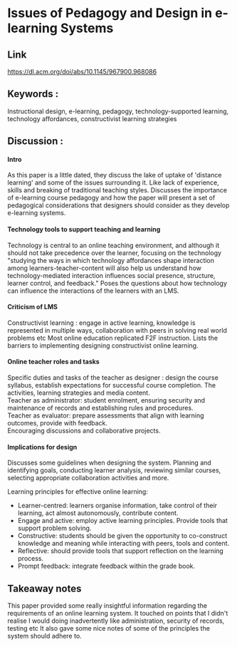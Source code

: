 # Issues of Pedagogy and Design in e-learning Systems

## Link

https://dl.acm.org/doi/abs/10.1145/967900.968086

## Keywords :

Instructional design, e-learning, pedagogy, technology-supported learning, technology affordances, constructivist learning strategies

## Discussion :

#### Intro

As this paper is a little dated, they discuss the lake of uptake of 'distance learning' and some of the issues surrounding it. Like lack of experience, skills and breaking of traditional teaching styles.
Discusses the importance of e-learning course pedagogy and how the paper will present a set of pedagogical considerations that designers should consider as they develop e-learning systems.

#### Technology tools to support teaching and learning

Technology is central to an online teaching environment, and although it should not take precedence over the learner, focusing on the technology "studying the ways in which technology affordances shape interaction among learners-teacher-content will also help us understand how technology-mediated interaction influences social presence, structure, learner control, and feedback."
Poses the questions about how technology can influence the interactions of the learners with an LMS.

#### Criticism of LMS

Constructivist learning : engage in active learning, knowledge is represented in multiple ways, collaboration with peers in solving real world problems etc
Most online education replicated F2F instruction. Lists the barriers to implementing designing constructivist online learning.

#### Online teacher roles and tasks

Specific duties and tasks of the teacher as designer : design the course syllabus, establish expectations for successful course completion. The activities, learning strategies and media content.  
Teacher as administrator: student enrolment, ensuring security and maintenance of records and establishing rules and procedures.  
Teacher as evaluator: prepare assessments that align with learning outcomes, provide with feedback.  
Encouraging discussions and collaborative projects.

#### Implications for design

Discusses some guidelines when designing the system. Planning and identifying goals, conducting learner analysis, reviewing similar courses, selecting appropriate collaboration activities and more.

Learning principles for effective online learning:

- Learner-centred: learners organise information, take control of their learning, act almost autonomously, contribute content.
- Engage and active: employ active learning principles. Provide tools that support problem solving.
- Constructive: students should be given the opportunity to co-construct knowledge and meaning while interacting with peers, tools and content.
- Reflective: should provide tools that support reflection on the learning process.
- Prompt feedback: integrate feedback within the grade book.

## Takeaway notes

This paper provided some really insightful information regarding the requirements of an online learning system. It touched on points that I didn't realise I would doing inadvertently like administration, security of records, testing etc
It also gave some nice notes of some of the principles the system should adhere to.
